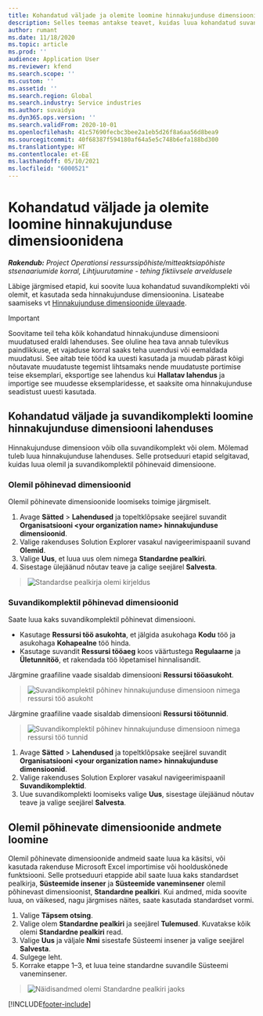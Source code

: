 ```yaml
---
title: Kohandatud väljade ja olemite loomine hinnakujunduse dimensioonidena
description: Selles teemas antakse teavet, kuidas luua kohandatud suvandikomplekte või olemeid.
author: rumant
ms.date: 11/18/2020
ms.topic: article
ms.prod: ''
audience: Application User
ms.reviewer: kfend
ms.search.scope: ''
ms.custom: ''
ms.assetid: ''
ms.search.region: Global
ms.search.industry: Service industries
ms.author: suvaidya
ms.dyn365.ops.version: ''
ms.search.validFrom: 2020-10-01
ms.openlocfilehash: 41c57690fecbc3bee2a1eb5d26f8a6aa56d8bea9
ms.sourcegitcommit: 40f68387f594180af64a5e5c748b6efa188bd300
ms.translationtype: HT
ms.contentlocale: et-EE
ms.lasthandoff: 05/10/2021
ms.locfileid: "6000521"
---
```

# <a name="create-custom-fields-and-entities-as-pricing-dimensions"></a>Kohandatud väljade ja olemite loomine hinnakujunduse dimensioonidena

_**Rakendub:** Project Operationsi ressurssipõhiste/mitteaktsiapõhiste stsenaariumide korral,  Lihtjuurutamine - tehing fiktiivsele arveldusele_

Läbige järgmised etapid, kui soovite luua kohandatud suvandikomplekti või olemit, et kasutada seda hinnakujunduse dimensioonina. Lisateabe saamiseks vt [Hinnakujunduse dimensioonide ülevaade](pricing-dimensions-overview.md).  

> [!IMPORTANT]
> Soovitame teil teha kõik kohandatud hinnakujunduse dimensiooni muudatused eraldi lahenduses. See oluline hea tava annab tulevikus paindlikkuse, et vajaduse korral saaks teha uuendusi või eemaldada muudatusi. See aitab teie tööd ka uuesti kasutada ja muudab pärast kõigi nõutavate muudatuste tegemist lihtsamaks nende muudatuste portimise teise eksemplari, eksportige see lahendus kui **Hallatav lahendus** ja importige see muudesse eksemplaridesse, et saaksite oma hinnakujunduse seadistust uuesti kasutada.

  
## <a name="create-custom-fields-and-option-sets-in-the-pricing-dimension-solution"></a>Kohandatud väljade ja suvandikomplekti loomine hinnakujunduse dimensiooni lahenduses

Hinnakujunduse dimensioon võib olla suvandikomplekt või olem. Mõlemad tuleb luua hinnakujunduse lahenduses. Selle protseduuri etapid selgitavad, kuidas luua olemil ja suvandikomplektil põhinevaid dimensioone.

### <a name="entity-based-dimensions"></a>Olemil põhinevad dimensioonid
Olemil põhinevate dimensioonide loomiseks toimige järgmiselt.

1. Avage **Sätted** > **Lahendused** ja topeltklõpsake seejärel suvandit **Organisatsiooni \<your organization name> hinnakujunduse dimensioonid**.
2. Valige rakenduses Solution Explorer vasakul navigeerimispaanil suvand **Olemid**.
3. Valige **Uus**, et luua uus olem nimega **Standardne pealkiri**. 
4. Sisestage ülejäänud nõutav teave ja calige seejärel **Salvesta**.

> ![Standardse pealkirja olemi kirjeldus](media/Standard-Title-entity-definition.png)

### <a name="option-set-based-dimensions"></a>Suvandikomplektil põhinevad dimensioonid 
Saate luua kaks suvandikomplektil põhinevat dimensiooni. 

- Kasutage **Ressursi töö asukohta**, et jälgida asukohaga **Kodu** töö ja asukohaga **Kohapealne** töö hinda. 
- Kasutage suvandit **Ressursi tööaeg** koos väärtustega **Regulaarne** ja **Ületunnitöö**, et rakendada töö lõpetamisel hinnalisandit.

Järgmine graafiline vaade sisaldab dimensiooni **Ressursi tööasukoht**. 

> ![Suvandikomplektil põhinev hinnakujunduse dimensioon nimega ressursi töö asukoht](media/Option-set-PD-called-Resource-Work-Location.png)

Järgmine graafiline vaade sisaldab dimensiooni **Ressursi töötunnid**. 

> ![Suvandikomplektil põhinev hinnakujunduse dimensioon nimega ressursi töö tunnid](media/Option-set-PD-called-Resource-Work-Hours.png)

1. Avage **Sätted** > **Lahendused** ja topeltklõpsake seejärel suvandit **Organisatsiooni \<your organization name> hinnakujunduse dimensioonid**. 
2. Valige rakenduses Solution Explorer vasakul navigeerimispaanil **Suvandikomplektid**. 
3. Uue suvandikomplekti loomiseks valige **Uus**, sisestage ülejäänud nõutav teave ja valige seejärel **Salvesta**.

## <a name="create-data-for-entity-based-dimensions"></a>Olemil põhinevate dimensioonide andmete loomine

Olemil põhinevate dimensioonide andmeid saate luua ka käsitsi, või kasutada rakenduse Microsoft Excel importimise või hoolduskõnede funktsiooni. Selle protseduuri etappide abil saate luua kaks standardset pealkirja, **Süsteemide insener** ja **Süsteemide vaneminsener** olemil põhinevast dimensioonist, **Standardne pealkiri**. Kui andmed, mida soovite luua, on väikesed, nagu järgmises näites, saate kasutada standardset vormi.

1. Valige **Täpsem otsing**.
2. Valige olem **Standardne pealkiri** ja seejärel **Tulemused**. Kuvatakse kõik olemi **Standardne pealkiri** read.
3. Valige **Uus** ja väljale **Nmi** sisestafe Süsteemi insener ja valige seejärel **Salvesta**.
4. Sulgege leht. 
5. Korrake etappe 1–3, et luua teine standardne suvandile Süsteemi vaneminsener.

> ![Näidisandmed olemi Standardne pealkiri jaoks](media/ST-data.png)


[!INCLUDE[footer-include](../includes/footer-banner.md)]
